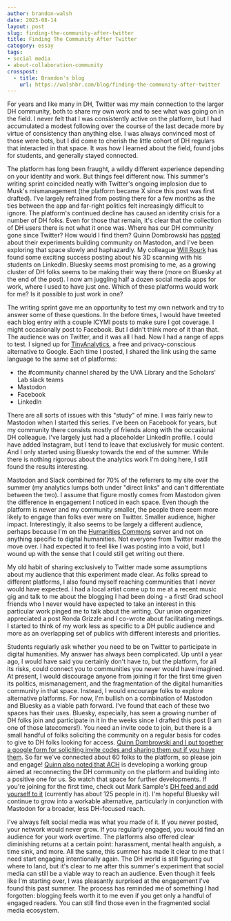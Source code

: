 ```yaml
---
author: brandon-walsh
date: 2023-08-14
layout: post
slug: finding-the-community-after-twitter
title: Finding The Community After Twitter
category: essay
tags:
- social media
- about-collaboration-community
crosspost:
  - title: Brandon's blog
    url: https://walshbr.com/blog/finding-the-community-after-twitter
---
```


For years and like many in DH, Twitter was my main connection to the larger DH community, both to share my own work and to see what was going on in the field. I never felt that I was consistently active on the platform, but I had accumulated a modest following over the course of the last decade more by virtue of consistency than anything else. I was always convinced most of those were bots, but I did come to cherish the little cohort of DH regulars that interacted in that space. It was how I learned about the field, found jobs for students, and generally stayed connected. 

The platform has long been fraught, a wildly different experience depending on your identity and work. But things feel different now. This summer's writing sprint coincided neatly with Twitter's ongoing implosion due to Musk's mismanagement (the platform became X since this post was first drafted). I've largely refrained from posting there for a few months as the ties between the app and far-right politics felt increasingly difficult to ignore. The platform's continued decline has caused an identity crisis for a number of DH folks. Even for those that remain, it's clear that the collection of DH users there is not what it once was. Where has our DH community gone since Twitter? How would I find them? Quinn Dombrowski has [posted](https://quinndombrowski.com/blog/2022/11/30/month-mastodon-what-are-we-doing/) about their experiments building community on Mastodon, and I've been exploring that space slowly and haphazardly. My colleague [Will Rourk](https://scholarslab.lib.virginia.edu/people/will-rourk/) has found some exciting success posting about his 3D scanning with his students on LinkedIn. Bluesky seems most promising to me, as a growing cluster of DH folks seems to be making their way there (more on Bluesky at the end of the post). I now am juggling half a dozen social media apps for work, where I used to have just one. Which of these platforms would work for me? Is it possible to just work in one?

The writing sprint gave me an opportunity to test my own network and try to answer some of these questions. In the before times, I would have tweeted each blog entry with a couple ICYMI posts to make sure I got coverage. I might occasionally post to Facebook. But I didn't think more of it than that. The audience was on Twitter, and it was all I had. Now I had a range of apps to test. I signed up for [TinyAnalytics](https://tinyanalytics.io/), a free and privacy-conscious alternative to Google. Each time I posted, I shared the link using the same language to the same set of platforms:

* the #community channel shared by the UVA Library and the Scholars' Lab slack teams
* Mastodon
* Facebook
* LinkedIn

There are all sorts of issues with this "study" of mine. I was fairly new to Mastodon when I started this series. I've been on Facebook for years, but my community there consists mostly of friends along with the occasional DH colleague. I've largely just had a placeholder LinkedIn profile. I could have added Instagram, but I tend to leave that exclusively for music content. And I only started using Bluesky towards the end of the summer. While there is nothing rigorous about the analytics work I'm doing here, I still found the results interesting. 

Mastodon and Slack combined for 70% of the referrers to my site over the summer (my analytics lumps both under "direct links" and can't differentiate between the two). I assume that figure mostly comes from Mastodon given the difference in engagement I noticed in each space. Even though the platform is newer and my community smaller, the people there seem more likely to engage than folks ever were on Twitter. Smaller audience, higher impact. Interestingly, it also seems to be largely a different audience, perhaps because I'm on the [Humanities Commons](https://hcommons.social/) server and not on anything specific to digital humanities. Not everyone from Twitter made the move over. I had expected it to feel like I was posting into a void, but I wound up with the sense that I could still get writing out there. 

My old habit of sharing exclusively to Twitter made some assumptions about my audience that this experiment made clear. As folks spread to different platforms, I also found myself reaching communities that I never would have expected. I had a local artist come up to me at a recent music gig and talk to me about the blogging I had been doing - a first! Grad school friends who I never would have expected to take an interest in this particular work pinged me to talk about the writing. Our union organizer appreciated a post Ronda Grizzle and I co-wrote about facilitating meetings. I started to think of my work less as specific to a DH public audience and more as an overlapping set of publics with different interests and priorities. 

Students regularly ask whether you need to be on Twitter to participate in digital humanities. My answer has always been complicated. Up until a year ago, I would have said you certainly don't have to, but the platform, for all its risks, could connect you to communities you never would have imagined. At present, I would discourage anyone from joining it for the first time given its politics, mismanagement, and the fragmentation of the digital humanities community in that space. Instead, I would encourage folks to explore alternative platforms. For now, I'm bullish on a combination of Mastodon and Bluesky as a viable path forward. I've found that each of these two spaces has their uses. Bluesky, especially, has seen a growing number of DH folks join and participate in it in the weeks since I drafted this post (I am one of those latecomers!). You need an invite code to join, but there is a small handful of folks soliciting the community on a regular basis for codes to give to DH folks looking for access. [Quinn Dombrowski and I put together a google form for soliciting invite codes and sharing them out if you have them](https://forms.gle/HZaQj2NcLtdyiGBi9). So far we've connected about 60 folks to the platform, so please join and engage! [Quinn also noted that ACH](https://bsky.app/profile/quinnanya.bsky.social/post/3k4khvtzlau2q) is developing a working group aimed at reconnecting the DH community on the platform and building into a positive one for us. So watch that space for further developments. If you're joining for the first time, check out Mark Sample's [DH feed and add yourself to it](https://bsky.app/profile/samplereality.bsky.social/post/3k42msc4nrb2i) (currently has about 125 people in it). I'm hopeful Bluesky will continue to grow into a workable alternative, particularly in conjunction with Mastodon for a broader, less DH-focused reach.

I've always felt social media was what you made of it. If you never posted, your network would never grow. If you regularly engaged, you would find an audience for your work overtime. The platforms also offered clear diminishing returns at a certain point: harassment, mental health anguish, a time sink, and more. All the same, this summer has made it clear to me that I need start engaging intentionally again. The DH world is still figuring out where to land, but it's clear to me after this summer's experiment that social media can still be a viable way to reach an audience. Even though it feels like I'm starting over, I was pleasantly surprised at the engagement I've found this past summer. The process has reminded me of something I had forgotten: blogging feels worth it to me even if you get only a handful of engaged readers. You can still find those even in the fragmented social media ecosystem.